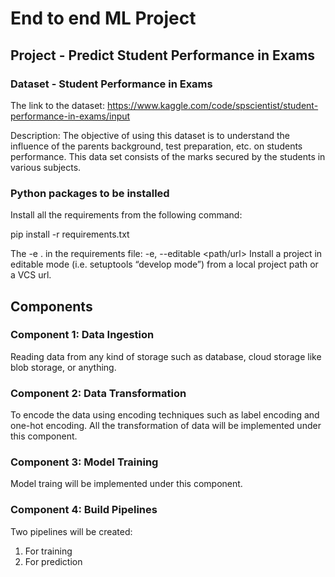 # End to end ML Project
## Project - Predict Student Performance in Exams

### Dataset - Student Performance in Exams

The link to the dataset: https://www.kaggle.com/code/spscientist/student-performance-in-exams/input

Description: The objective of using this dataset is to understand the influence of the parents background, test preparation, etc. on students performance.
This data set consists of the marks secured by the students in various subjects.



### Python packages to be installed
Install all the requirements from the following command:

pip install -r requirements.txt

The -e . in the requirements file:
-e, --editable <path/url>
Install a project in editable mode (i.e. setuptools “develop mode”) from a local project path or a VCS url.


## Components
### Component 1: Data Ingestion
Reading data from any kind of storage such as database, cloud storage like blob storage, or anything.

### Component 2: Data Transformation
To encode the data using encoding techniques such as label encoding and one-hot encoding.
All the transformation of data will be implemented under this component.

### Component 3: Model Training
Model traing will be implemented under this component.

### Component 4: Build Pipelines
Two pipelines will be created:
1. For training
2. For prediction


